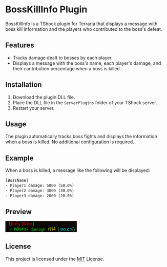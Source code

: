 # BossKillInfo Plugin

BossKillInfo is a TShock plugin for Terraria that displays a message with boss kill information and the players who contributed to the boss's defeat.

## Features

- Tracks damage dealt to bosses by each player.
- Displays a message with the boss's name, each player's damage, and their contribution percentage when a boss is killed.

## Installation

1. Download the plugin DLL file.
2. Place the DLL file in the `ServerPlugins` folder of your TShock server.
3. Restart your server.

## Usage

The plugin automatically tracks boss fights and displays the information when a boss is killed. No additional configuration is required.

## Example

When a boss is killed, a message like the following will be displayed:

```
[BossName]
- Player1 damage: 5000 (50.0%)
- Player2 damage: 3000 (30.0%)
- Player3 damage: 2000 (20.0%)
```

## Preview
![Preview](./image.png)

## License

This project is licensed under the [MIT](./LICENSE) License.

